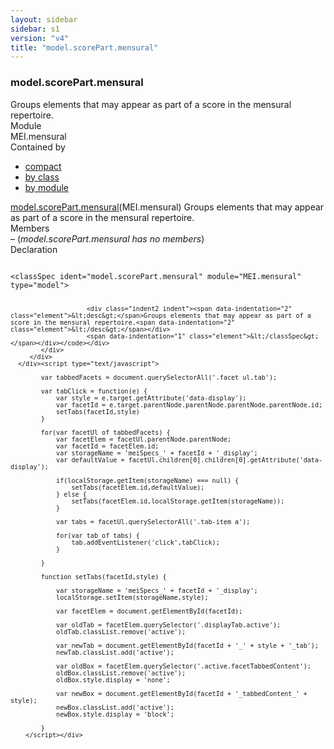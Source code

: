 ```yaml
---
layout: sidebar
sidebar: s1
version: "v4"
title: "model.scorePart.mensural"
---
```

<div class="specPage">
   <div class="modelClassSpec">
      <h3 id="model.scorePart.mensural">model.scorePart.mensural</h3>
      <div class="specs">
         <div class="desc">Groups elements that may appear as part of a score in the mensural repertoire.</div>
         <div class="facet module">
            <div class="label">Module</div>
            <div class="statement text">MEI.mensural</div>
         </div>
         <div class="facet containedBy" id="containedBy">
            <div class="label">Contained by</div>
            <div class="statement classes list">
               <ul class="tab">
                  <li class="tab-item"><a data-display="compact" id="containedBy_compact_tab" href="#containedBy" class="displayTab active">compact</a></li>
                  <li class="tab-item"><a data-display="class" id="containedBy_class_tab" href="#containedBy" class="displayTab">by class</a></li>
                  <li class="tab-item"><a data-display="module" id="containedBy_module_tab" href="#containedBy" class="displayTab">by module</a></li>
               </ul>
               <div id="containedBy_tabbedContent_compact" class="facetTabbedContent compact active"></div>
               <div id="containedBy_tabbedContent_class" class="facetTabbedContent class">
                  <div class="classBox" title="model.scorePart.mensural">
                     <div class="classHeading"><label class="classLabel"><a class="classLink" href="{{ site.baseurl }}/{{ page.version }}/model-classes/model.scorepart.mensural.html">model.scorePart.mensural</a></label><span class="classDesc">(MEI.mensural) Groups elements that may appear as part of a score in the mensural
                           repertoire.</span></div>
                     <div class="classContent"></div>
                  </div>
               </div>
               <div id="containedBy_tabbedContent_module" class="facetTabbedContent module"></div>
            </div>
         </div>
         <div class="facet members" id="members">
            <div class="label">Members</div>
            <div class="statement text">
               – <span class="emptyStatement">(<em>model.scorePart.mensural has no members</em>)</span></div>
         </div>
         <div class="facet declaration">
            <div class="label">Declaration</div>
            <div class="statement declaration">
               <div class="code" xml:space="preserve" data-lang="ODD"><code>
                     <div class="indent1 indent"><span data-indentation="1" class="element">&lt;classSpec <span class="attribute">ident=</span><span class="attributevalue">"model.scorePart.mensural"</span> <span class="attribute">module=</span><span class="attributevalue">"MEI.mensural"</span> <span class="attribute">type=</span><span class="attributevalue">"model"</span>&gt;</span>
                        
                        <div class="indent2 indent"><span data-indentation="2" class="element">&lt;desc&gt;</span>Groups elements that may appear as part of a score in the mensural repertoire.<span data-indentation="2" class="element">&lt;/desc&gt;</span></div>
                        <span data-indentation="1" class="element">&lt;/classSpec&gt;</span></div></code></div>
            </div>
         </div>
      </div><script type="text/javascript">
            
            var tabbedFacets = document.querySelectorAll('.facet ul.tab');
            
            var tabClick = function(e) {
                var style = e.target.getAttribute('data-display');
                var facetId = e.target.parentNode.parentNode.parentNode.parentNode.id;
                setTabs(facetId,style)
            }
            
            for(var facetUl of tabbedFacets) {
                var facetElem = facetUl.parentNode.parentNode;
                var facetId = facetElem.id;
                var storageName = 'meiSpecs_' + facetId + '_display';
                var defaultValue = facetUl.children[0].children[0].getAttribute('data-display');
                
                if(localStorage.getItem(storageName) === null) {
                    setTabs(facetElem.id,defaultValue);
                } else {
                    setTabs(facetElem.id,localStorage.getItem(storageName));
                }
                
                var tabs = facetUl.querySelectorAll('.tab-item a');
                
                for(var tab of tabs) {
                    tab.addEventListener('click',tabClick);
                }
                
            }
            
            function setTabs(facetId,style) {
                
                var storageName = 'meiSpecs_' + facetId + '_display';
                localStorage.setItem(storageName,style);
                
                var facetElem = document.getElementById(facetId);
                
                var oldTab = facetElem.querySelector('.displayTab.active');
                oldTab.classList.remove('active');
                
                var newTab = document.getElementById(facetId + '_' + style + '_tab');
                newTab.classList.add('active');
                
                var oldBox = facetElem.querySelector('.active.facetTabbedContent');
                oldBox.classList.remove('active');
                oldBox.style.display = 'none';
                
                var newBox = document.getElementById(facetId + '_tabbedContent_' + style);
                newBox.classList.add('active');
                newBox.style.display = 'block';
                
            }
        </script></div>
</div>